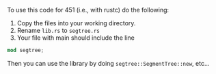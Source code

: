 To use this code for 451 (i.e., with rustc) do the following:

   1. Copy the files into your working directory.
   1. Rename `lib.rs` to `segtree.rs`
   1. Your file with main should include the line

   ```rust
   mod segtree;
   ```

Then you can use the library by doing `segtree::SegmentTree::new`,
etc...
